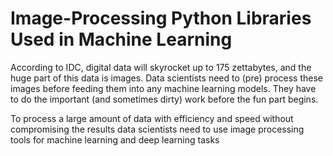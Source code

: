 # Image-Processing Python Libraries Used in Machine Learning
According to IDC, digital data will skyrocket up to 175 zettabytes, and the huge part of this data is images. Data scientists need to (pre) process these images before feeding them into any machine learning models. They have to do the important (and sometimes dirty) work before the fun part begins.  

To process a large amount of data with efficiency and speed without compromising the results data scientists need to use image processing tools for machine learning and deep learning tasks
